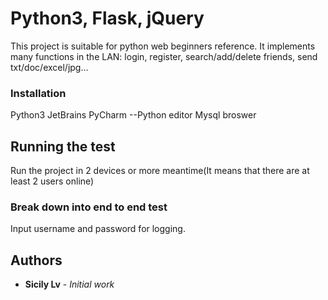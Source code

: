 # Python3, Flask, jQuery

This project is suitable for python web beginners reference. It implements many functions in the LAN: login, register, search/add/delete friends, send txt/doc/excel/jpg...

### Installation

Python3
JetBrains PyCharm --Python editor
Mysql
broswer

## Running the test

Run the project in 2 devices or more meantime(It means that there are at least 2 users online)

### Break down into end to end test

Input username and password for logging.


## Authors

* **Sicily Lv** - *Initial work* 


